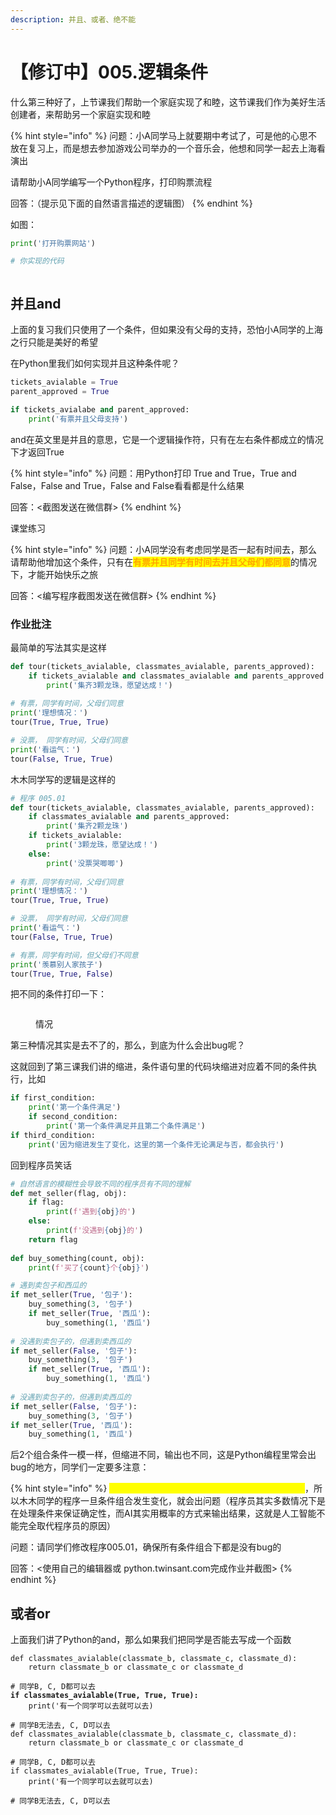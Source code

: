 ```yaml
---
description: 并且、或者、绝不能
---
```


# 【修订中】005.逻辑条件

什么第三种好了，上节课我们帮助一个家庭实现了和睦，这节课我们作为美好生活创建者，来帮助另一个家庭实现和睦

{% hint style="info" %}
问题：小A同学马上就要期中考试了，可是他的心思不放在复习上，而是想去参加游戏公司举办的一个音乐会，他想和同学一起去上海看演出

请帮助小A同学编写一个Python程序，打印购票流程

回答：（提示见下面的自然语言描述的逻辑图）
{% endhint %}

如图：

```python
print('打开购票网站')

# 你实现的代码
```

<figure><img src=".gitbook/assets/image (5).png" alt=""><figcaption></figcaption></figure>

## 并且and

上面的复习我们只使用了一个条件，但如果没有父母的支持，恐怕小A同学的上海之行只能是美好的希望

在Python里我们如何实现并且这种条件呢？

```python
tickets_avialable = True
parent_approved = True

if tickets_avialabe and parent_approved:
    print('有票并且父母支持')
```

and在英文里是并且的意思，它是一个逻辑操作符，只有在左右条件都成立的情况下才返回True

{% hint style="info" %}
问题：用Python打印 True and True，True and False，False and True，False and False看看都是什么结果

回答：<截图发送在微信群>
{% endhint %}

课堂练习

{% hint style="info" %}
问题：小A同学没有考虑同学是否一起有时间去，那么请帮助他增加这个条件，只有在<mark style="color:orange;">**有票并且同学有时间去并且父母们都同意**</mark>的情况下，才能开始快乐之旅

回答：<编写程序截图发送在微信群>
{% endhint %}

### 作业批注

最简单的写法其实是这样

```python
def tour(tickets_avialable, classmates_avialable, parents_approved):
    if tickets_avialable and classmates_avialable and parents_approved:
        print('集齐3颗龙珠，愿望达成！')
        
# 有票，同学有时间，父母们同意
print('理想情况：')
tour(True, True, True)

# 没票， 同学有时间，父母们同意
print('看运气：')
tour(False, True, True)
```

木木同学写的逻辑是这样的

```python
# 程序 005.01
def tour(tickets_avialable, classmates_avialable, parents_approved):
    if classmates_avialable and parents_approved:
        print('集齐2颗龙珠')
    if tickets_avialable:
        print('3颗龙珠，愿望达成！')
    else:
        print('没票哭唧唧')
        
# 有票，同学有时间，父母们同意
print('理想情况：')
tour(True, True, True)

# 没票， 同学有时间，父母们同意
print('看运气：')
tour(False, True, True)

# 有票，同学有时间，但父母们不同意
print('羡慕别人家孩子')
tour(True, True, False)
```

把不同的条件打印一下：

<figure><img src=".gitbook/assets/image (2).png" alt=""><figcaption><p>情况</p></figcaption></figure>

第三种情况其实是去不了的，那么，到底为什么会出bug呢？

这就回到了第三课我们讲的缩进，条件语句里的代码块缩进对应着不同的条件执行，比如

```python
if first_condition:
    print('第一个条件满足')
    if second_condition:
        print('第一个条件满足并且第二个条件满足')
if third_condition:
    print('因为缩进发生了变化，这里的第一个条件无论满足与否，都会执行')
```

回到程序员笑话

```python
# 自然语言的模糊性会导致不同的程序员有不同的理解
def met_seller(flag, obj):
    if flag:
        print(f'遇到{obj}的')
    else:
        print(f'没遇到{obj}的')
    return flag
    
def buy_something(count, obj):
    print(f'买了{count}个{obj}')

# 遇到卖包子和西瓜的
if met_seller(True, '包子'):
    buy_something(3, '包子')
    if met_seller(True, '西瓜'):
        buy_something(1, '西瓜')
        
# 没遇到卖包子的，但遇到卖西瓜的
if met_seller(False, '包子'):
    buy_something(3, '包子')
    if met_seller(True, '西瓜'):
        buy_something(1, '西瓜')
        
# 没遇到卖包子的，但遇到卖西瓜的
if met_seller(False, '包子'):
    buy_something(3, '包子')
if met_seller(True, '西瓜'):
    buy_something(1, '西瓜')
```

后2个组合条件一模一样，但缩进不同，输出也不同，这是Python编程里常会出bug的地方，同学们一定要多注意：

{% hint style="info" %}
<mark style="color:yellow;">Python里的缩进会影响代码块处于不同的逻辑分支</mark>，所以木木同学的程序一旦条件组合发生变化，就会出问题（程序员其实多数情况下是在处理条件来保证确定性，而AI其实用概率的方式来输出结果，这就是人工智能不能完全取代程序员的原因）

问题：请同学们修改程序005.01，确保所有条件组合下都是没有bug的

回答：<使用自己的编辑器或 python.twinsant.com完成作业并截图>
{% endhint %}

## 或者or

上面我们讲了Python的and，那么如果我们把同学是否能去写成一个函数

<pre class="language-python"><code class="lang-python">def classmates_avialable(classmate_b, classmate_c, classmate_d):
    return classmate_b or classmate_c or classmate_d
    
# 同学B, C, D都可以去
<strong>if classmates_avialable(True, True, True):
</strong>    print('有一个同学可以去就可以去)

# 同学B无法去, C, D可以去
def classmates_avialable(classmate_b, classmate_c, classmate_d):
    return classmate_b or classmate_c or classmate_d
    
# 同学B, C, D都可以去
if classmates_avialable(True, True, True):
    print('有一个同学可以去就可以去)

# 同学B无法去, C, D可以去
</code></pre>
